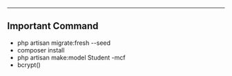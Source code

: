 -------------------------------
Important Command
-------------------------------
-   php artisan migrate:fresh --seed
-   composer install
-   php artisan make:model Student -mcf
-   bcrypt()
